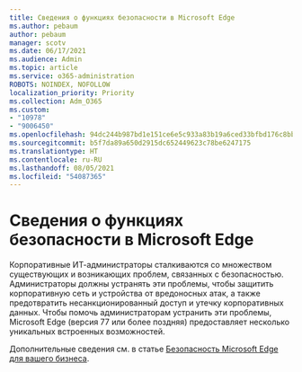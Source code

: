 ```yaml
---
title: Сведения о функциях безопасности в Microsoft Edge
ms.author: pebaum
author: pebaum
manager: scotv
ms.date: 06/17/2021
ms.audience: Admin
ms.topic: article
ms.service: o365-administration
ROBOTS: NOINDEX, NOFOLLOW
localization_priority: Priority
ms.collection: Adm_O365
ms.custom:
- "10978"
- "9006450"
ms.openlocfilehash: 94dc244b987bd1e151ce6e5c933a83b19a6ced33bfbd176c8bbf1e8ce83370b6
ms.sourcegitcommit: b5f7da89a650d2915dc652449623c78be6247175
ms.translationtype: HT
ms.contentlocale: ru-RU
ms.lasthandoff: 08/05/2021
ms.locfileid: "54087365"
---
```

# <a name="learn-about-the-security-features-of-microsoft-edge"></a>Сведения о функциях безопасности в Microsoft Edge

Корпоративные ИТ-администраторы сталкиваются со множеством существующих и возникающих проблем, связанных с безопасностью. Администраторы должны устранять эти проблемы, чтобы защитить корпоративную сеть и устройства от вредоносных атак, а также предотвратить несанкционированный доступ и утечку корпоративных данных. Чтобы помочь администраторам устранить эти проблемы, Microsoft Edge (версия 77 или более поздняя) предоставляет несколько уникальных встроенных возможностей. 

Дополнительные сведения см. в статье [Безопасность Microsoft Edge для вашего бизнеса](/DeployEdge/ms-edge-security-for-business).